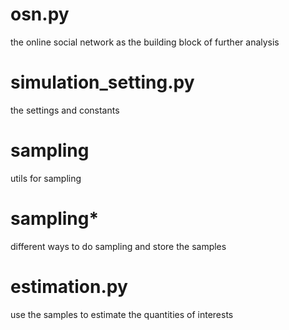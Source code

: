 # osn.py
the online social network as the building block of further analysis
# simulation_setting.py
the settings and constants
# sampling
utils for sampling
# sampling*
different ways to do sampling and store the samples
# estimation.py
use the samples to estimate the quantities of interests